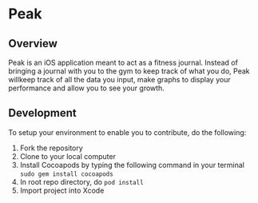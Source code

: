 # Peak

## Overview
Peak is an iOS application meant to act as a fitness journal. Instead of bringing a journal with you to the gym to keep track of what you do, Peak willkeep track of all the data you input, make graphs to display your performance and allow you to see your growth.

## Development
To setup your environment to enable you to contribute, do the following:
1. Fork the repository
2. Clone to your local computer
3. Install Cocoapods by typing the following command in your terminal `sudo gem install cocoapods`
3. In root repo directory, do `pod install`
4. Import project into Xcode
